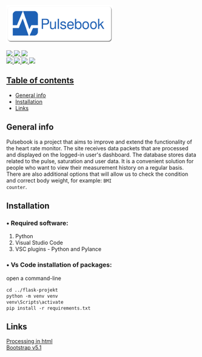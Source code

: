 <a href="/"><img src="testy/static/images/Pulsebook_banner.png" height="100" width="280" ></a><br><br>
<a href="/"><img src="https://img.shields.io/badge/HTML5-E34F26?style=for-the-badge&logo=html5&logoColor=white"> <img src="https://img.shields.io/badge/CSS3-1572B6?style=for-the-badge&logo=css3&logoColor=white"> <img src="https://img.shields.io/badge/JavaScript-F6C915?style=for-the-badge&logo=javascript&logoColor=black"><br>
<img src="https://img.shields.io/badge/Bootstrap-563D7C?style=for-the-badge&logo=bootstrap&logoColor=white"> <img src="https://img.shields.io/badge/Python-3776AB?style=for-the-badge&logo=python&logoColor=white"> <img src="https://img.shields.io/badge/Flask-330F63?style=for-the-badge&logo=flask&logoColor=white"> <img src="https://img.shields.io/badge/SQLite-07405E?style=for-the-badge&logo=sqlite&logoColor=white"> 

## Table of contents
* [General info](#general-info)
* [Installation](#installation)
* [Links](#links)

## General info
Pulsebook is a project that aims to improve and extend the functionality of the heart rate monitor. The site receives data packets that are processed and displayed on the logged-in user's dashboard. The database stores data related to the pulse, saturation and user data. It is a convenient solution for people who want to view their measurement history on a regular basis. There are also additional options that will allow us to check the condition and correct body weight, for example: <code class="language-plaintext highlighter-rouge">BMI counter</code>.
## Installation

### • Required software:
1. Python
2. Visual Studio Code
3. VSC plugins - Python and Pylance

### • Vs Code installation of packages:
open a command-line
```
cd ../flask-projekt
python -m venv venv
venv\Scripts\activate
pip install -r requirements.txt
```
## Links
[Processing in html](https://cs.nyu.edu/~kapp/cs101/processing_on_the_web/)
<br>
[Bootstrap v5.1](https://getbootstrap.com/docs/5.1/getting-started/introduction/)

